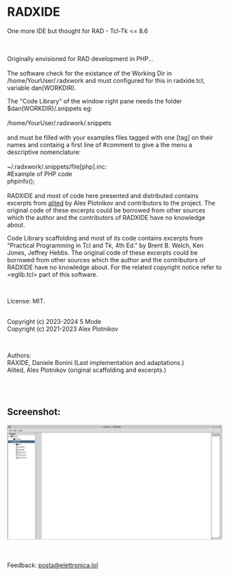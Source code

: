 # RADXIDE
One more IDE but thought for RAD - Tcl-Tk &lt;= 8.6

<br><br>
Originally envisioned for RAD development in PHP...
<br><br>
The software check for the existance of the Working Dir
in /home/YourUser/.radxwork and must configured for this 
in radxide.tcl, variable dan(WORKDIR).

The "Code Library" of the window right pane needs the 
folder $dan(WORKDIR)/.snippets eg:<br> 
<br> 
/home/YourUser/.radxwork/.snippets<br><br>
and must be filled with your examples files tagged with 
one [tag] on their names and containg a first line of 
#comment to give a the menu a descriptive nomenclature:<br>
<br>
~/.radxwork/.snippets/file[php].inc:<br>
#Example of PHP code<br>
phpinfo();<br>
<br>
RADXIDE and most of code here presented and distributed contains excerpts 
from [alited](https://github.com/aplsimple/alited) by Alex Plotnikov and 
contributors to the project.
The original code of these excerpts could be 
borrowed from other sources which the author
and the contributors of RADXIDE have no 
knowledge about.

Code Library scaffolding and most of its code 
contains excerpts from "Practical Programming in Tcl and Tk, 4th Ed."
by Brent B. Welch, Ken Jones, Jeffrey Hebbs.
The original code of these excerpts could be 
borrowed from other sources which the author
and the contributors of RADXIDE have no 
knowledge about. For the related copyright notice
refer to <eglib.tcl> part of this software.

<br>

License: MIT.<br><br>

Copyright (c) 2023-2024 5 Mode <br>
Copyright (c) 2021-2023 Alex Plotnikov

<br>

Authors:<br>
RAXIDE, Daniele Bonini (Last implementation and adaptations.) <br>
Alited, Alex Plotnikov (original scaffolding and excerpts.)

<br><br>

## Screenshot:

![RADXIDE in action #1](/res/screenshot1.png)<br><br><br>

Feedback: <a href="mailto:posta@elettronica.lol">posta@elettronica.lol</a>
